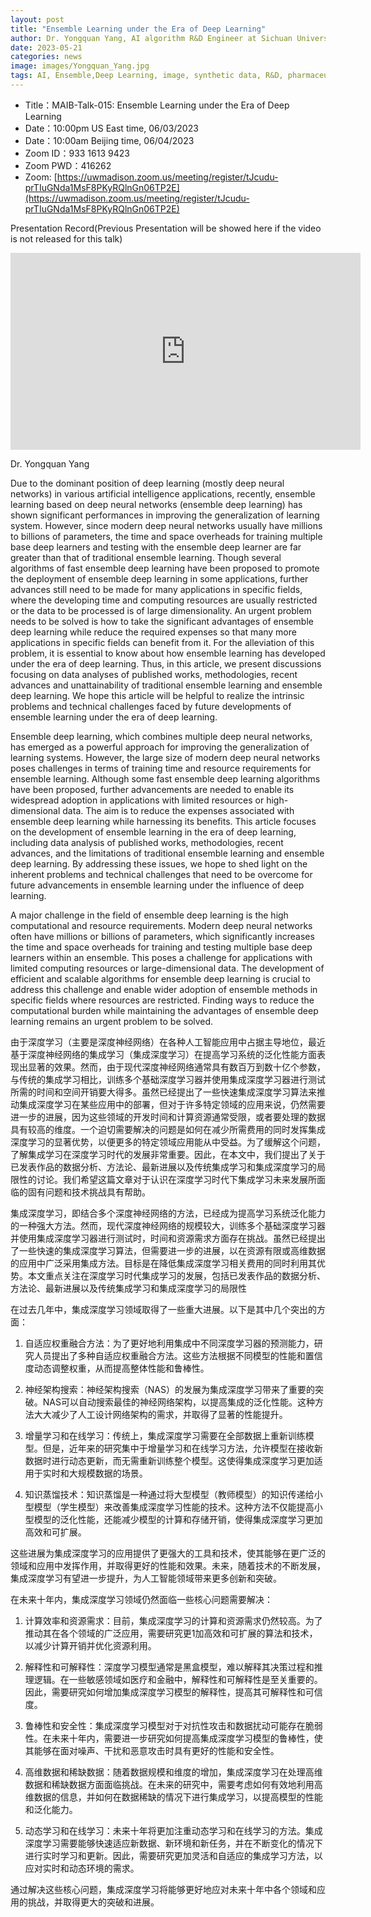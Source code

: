 ```yaml
---
layout: post
title: "Ensemble Learning under the Era of Deep Learning"
author: Dr. Yongquan Yang, AI algorithm R&D Engineer at Sichuan University
date: 2023-05-21
categories: news
image: images/Yongquan_Yang.jpg
tags: AI, Ensemble,Deep Learning, image, synthetic data, R&D, pharmaceutical, biomedicine
---
```


- Title：MAIB-Talk-015: Ensemble Learning under the Era of Deep Learning
- Date：10:00pm US East time, 06/03/2023
- Date：10:00am Beijing time, 06/04/2023
- Zoom  ID：933 1613 9423
- Zoom PWD：416262
- Zoom: [https://uwmadison.zoom.us/meeting/register/tJcudu-prTIuGNda1MsF8PKyRQlnGn06TP2E](https://uwmadison.zoom.us/meeting/register/tJcudu-prTIuGNda1MsF8PKyRQlnGn06TP2E)

Presentation Record(Previous Presentation will be showed here if the video is not released for this talk)

<p align="center">
<iframe width="560" height="315" src="https://www.youtube.com/embed/YC1GhRFNs8U" title="YouTube video player" frameborder="0" allow="accelerometer; autoplay; clipboard-write; encrypted-media; gyroscope; picture-in-picture" allowfullscreen></iframe>
</p>

Dr. Yongquan Yang

Due to the dominant position of deep learning (mostly deep neural networks) in various artificial intelligence applications, recently, ensemble learning based on deep neural networks (ensemble deep learning) has shown significant performances in improving the generalization of learning system. However, since modern deep neural networks usually have millions to billions of parameters, the time and space overheads for training multiple base deep learners and testing with the ensemble deep learner are far greater than that of traditional ensemble learning. Though several algorithms of fast ensemble deep learning have been proposed to promote the deployment of ensemble deep learning in some applications, further advances still need to be made for many applications in specific fields, where the developing time and computing resources are usually restricted or the data to be processed is of large dimensionality. An urgent problem needs to be solved is how to take the significant advantages of ensemble deep learning while reduce the required expenses so that many more applications in specific fields can benefit from it. For the alleviation of this problem, it is essential to know about how ensemble learning has developed under the era of deep learning. Thus, in this article, we present discussions focusing on data analyses of published works, methodologies, recent advances and unattainability of traditional ensemble learning and ensemble deep learning. We hope this article will be helpful to realize the intrinsic problems and technical challenges faced by future developments of ensemble learning under the era of deep learning.

Ensemble deep learning, which combines multiple deep neural networks, has emerged as a powerful approach for improving the generalization of learning systems. However, the large size of modern deep neural networks poses challenges in terms of training time and resource requirements for ensemble learning. Although some fast ensemble deep learning algorithms have been proposed, further advancements are needed to enable its widespread adoption in applications with limited resources or high-dimensional data. The aim is to reduce the expenses associated with ensemble deep learning while harnessing its benefits. This article focuses on the development of ensemble learning in the era of deep learning, including data analysis of published works, methodologies, recent advances, and the limitations of traditional ensemble learning and ensemble deep learning. By addressing these issues, we hope to shed light on the inherent problems and technical challenges that need to be overcome for future advancements in ensemble learning under the influence of deep learning.

A major challenge in the field of ensemble deep learning is the high computational and resource requirements. Modern deep neural networks often have millions or billions of parameters, which significantly increases the time and space overheads for training and testing multiple base deep learners within an ensemble. This poses a challenge for applications with limited computing resources or large-dimensional data. The development of efficient and scalable algorithms for ensemble deep learning is crucial to address this challenge and enable wider adoption of ensemble methods in specific fields where resources are restricted. Finding ways to reduce the computational burden while maintaining the advantages of ensemble deep learning remains an urgent problem to be solved.

由于深度学习（主要是深度神经网络）在各种人工智能应用中占据主导地位，最近基于深度神经网络的集成学习（集成深度学习）在提高学习系统的泛化性能方面表现出显著的效果。然而，由于现代深度神经网络通常具有数百万到数十亿个参数，与传统的集成学习相比，训练多个基础深度学习器并使用集成深度学习器进行测试所需的时间和空间开销要大得多。虽然已经提出了一些快速集成深度学习算法来推动集成深度学习在某些应用中的部署，但对于许多特定领域的应用来说，仍然需要进一步的进展，因为这些领域的开发时间和计算资源通常受限，或者要处理的数据具有较高的维度。一个迫切需要解决的问题是如何在减少所需费用的同时发挥集成深度学习的显著优势，以便更多的特定领域应用能从中受益。为了缓解这个问题，了解集成学习在深度学习时代的发展非常重要。因此，在本文中，我们提出了关于已发表作品的数据分析、方法论、最新进展以及传统集成学习和集成深度学习的局限性的讨论。我们希望这篇文章对于认识在深度学习时代下集成学习未来发展所面临的固有问题和技术挑战具有帮助。

集成深度学习，即结合多个深度神经网络的方法，已经成为提高学习系统泛化能力的一种强大方法。然而，现代深度神经网络的规模较大，训练多个基础深度学习器并使用集成深度学习器进行测试时，时间和资源需求方面存在挑战。虽然已经提出了一些快速的集成深度学习算法，但需要进一步的进展，以在资源有限或高维数据的应用中广泛采用集成方法。目标是在降低集成深度学习相关费用的同时利用其优势。本文重点关注在深度学习时代集成学习的发展，包括已发表作品的数据分析、方法论、最新进展以及传统集成学习和集成深度学习的局限性

在过去几年中，集成深度学习领域取得了一些重大进展。以下是其中几个突出的方面：

1. 自适应权重融合方法：为了更好地利用集成中不同深度学习器的预测能力，研究人员提出了多种自适应权重融合方法。这些方法根据不同模型的性能和置信度动态调整权重，从而提高整体性能和鲁棒性。

2. 神经架构搜索：神经架构搜索（NAS）的发展为集成深度学习带来了重要的突破。NAS可以自动搜索最佳的神经网络架构，以提高集成的泛化性能。这种方法大大减少了人工设计网络架构的需求，并取得了显著的性能提升。

3. 增量学习和在线学习：传统上，集成深度学习需要在全部数据上重新训练模型。但是，近年来的研究集中于增量学习和在线学习方法，允许模型在接收新数据时进行动态更新，而无需重新训练整个模型。这使得集成深度学习更加适用于实时和大规模数据的场景。

4. 知识蒸馏技术：知识蒸馏是一种通过将大型模型（教师模型）的知识传递给小型模型（学生模型）来改善集成深度学习性能的技术。这种方法不仅能提高小型模型的泛化性能，还能减少模型的计算和存储开销，使得集成深度学习更加高效和可扩展。

这些进展为集成深度学习的应用提供了更强大的工具和技术，使其能够在更广泛的领域和应用中发挥作用，并取得更好的性能和效果。未来，随着技术的不断发展，集成深度学习有望进一步提升，为人工智能领域带来更多创新和突破。

在未来十年内，集成深度学习领域仍然面临一些核心问题需要解决：

1. 计算效率和资源需求：目前，集成深度学习的计算和资源需求仍然较高。为了推动其在各个领域的广泛应用，需要研究更1加高效和可扩展的算法和技术，以减少计算开销并优化资源利用。

2. 解释性和可解释性：深度学习模型通常是黑盒模型，难以解释其决策过程和推理逻辑。在一些敏感领域如医疗和金融中，解释性和可解释性是至关重要的。因此，需要研究如何增加集成深度学习模型的解释性，提高其可解释性和可信度。

3. 鲁棒性和安全性：集成深度学习模型对于对抗性攻击和数据扰动可能存在脆弱性。在未来十年内，需要进一步研究如何提高集成深度学习模型的鲁棒性，使其能够在面对噪声、干扰和恶意攻击时具有更好的性能和安全性。

4. 高维数据和稀缺数据：随着数据规模和维度的增加，集成深度学习在处理高维数据和稀缺数据方面面临挑战。在未来的研究中，需要考虑如何有效地利用高维数据的信息，并如何在数据稀缺的情况下进行集成学习，以提高模型的性能和泛化能力。

5. 动态学习和在线学习：未来十年将更加注重动态学习和在线学习的方法。集成深度学习需要能够快速适应新数据、新环境和新任务，并在不断变化的情况下进行实时学习和更新。因此，需要研究更加灵活和自适应的集成学习方法，以应对实时和动态环境的需求。

通过解决这些核心问题，集成深度学习将能够更好地应对未来十年中各个领域和应用的挑战，并取得更大的突破和进展。